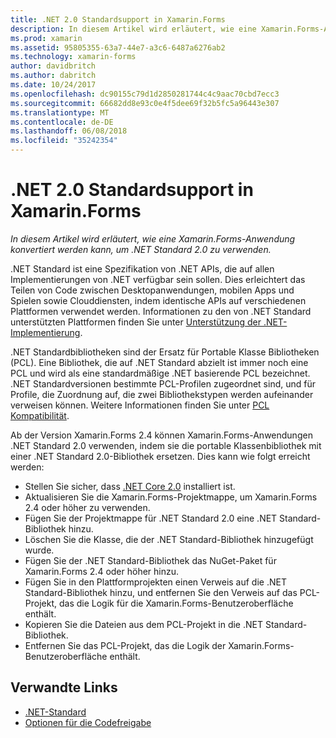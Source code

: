 ```yaml
---
title: .NET 2.0 Standardsupport in Xamarin.Forms
description: In diesem Artikel wird erläutert, wie eine Xamarin.Forms-Anwendung für die Verwendung von Standard 2.0 von .NET konvertiert wird. .NET Standard ist eine Spezifikation von .NET APIs, die auf allen Implementierungen von .NET verfügbar sein sollen.
ms.prod: xamarin
ms.assetid: 95805355-63a7-44e7-a3c6-6487a6276ab2
ms.technology: xamarin-forms
author: davidbritch
ms.author: dabritch
ms.date: 10/24/2017
ms.openlocfilehash: dc90155c79d1d2850281744c4c9aac70cbd7ecc3
ms.sourcegitcommit: 66682dd8e93c0e4f5dee69f32b5fc5a96443e307
ms.translationtype: MT
ms.contentlocale: de-DE
ms.lasthandoff: 06/08/2018
ms.locfileid: "35242354"
---
```

# <a name="net-standard-20-support-in-xamarinforms"></a>.NET 2.0 Standardsupport in Xamarin.Forms

_In diesem Artikel wird erläutert, wie eine Xamarin.Forms-Anwendung konvertiert werden kann, um .NET Standard 2.0 zu verwenden._

.NET Standard ist eine Spezifikation von .NET APIs, die auf allen Implementierungen von .NET verfügbar sein sollen. Dies erleichtert das Teilen von Code zwischen Desktopanwendungen, mobilen Apps und Spielen sowie Clouddiensten, indem identische APIs auf verschiedenen Plattformen verwendet werden. Informationen zu den von .NET Standard unterstützten Plattformen finden Sie unter [Unterstützung der .NET-Implementierung](/dotnet/standard/net-standard#net-implementation-support/).

.NET Standardbibliotheken sind der Ersatz für Portable Klasse Bibliotheken (PCL). Eine Bibliothek, die auf .NET Standard abzielt ist immer noch eine PCL und wird als eine standardmäßige .NET basierende PCL bezeichnet. .NET Standardversionen bestimmte PCL-Profilen zugeordnet sind, und für Profile, die Zuordnung auf, die zwei Bibliothekstypen werden aufeinander verweisen können. Weitere Informationen finden Sie unter [PCL Kompatibilität](/dotnet/standard/net-standard#pcl-compatibility).

Ab der Version Xamarin.Forms 2.4 können Xamarin.Forms-Anwendungen .NET Standard 2.0 verwenden, indem sie die portable Klassenbibliothek mit einer .NET Standard 2.0-Bibliothek ersetzen. Dies kann wie folgt erreicht werden:

- Stellen Sie sicher, dass [.NET Core 2.0](https://www.microsoft.com/net/download/core) installiert ist.
- Aktualisieren Sie die Xamarin.Forms-Projektmappe, um Xamarin.Forms 2.4 oder höher zu verwenden.
- Fügen Sie der Projektmappe für .NET Standard 2.0 eine .NET Standard-Bibliothek hinzu.
- Löschen Sie die Klasse, die der .NET Standard-Bibliothek hinzugefügt wurde.
- Fügen Sie der .NET Standard-Bibliothek das NuGet-Paket für Xamarin.Forms 2.4 oder höher hinzu.
- Fügen Sie in den Plattformprojekten einen Verweis auf die .NET Standard-Bibliothek hinzu, und entfernen Sie den Verweis auf das PCL-Projekt, das die Logik für die Xamarin.Forms-Benutzeroberfläche enthält.
- Kopieren Sie die Dateien aus dem PCL-Projekt in die .NET Standard-Bibliothek.
- Entfernen Sie das PCL-Projekt, das die Logik der Xamarin.Forms-Benutzeroberfläche enthält.


## <a name="related-links"></a>Verwandte Links

- [.NET-Standard](~/cross-platform/app-fundamentals/net-standard.md)
- [Optionen für die Codefreigabe](~/cross-platform/app-fundamentals/code-sharing.md)
